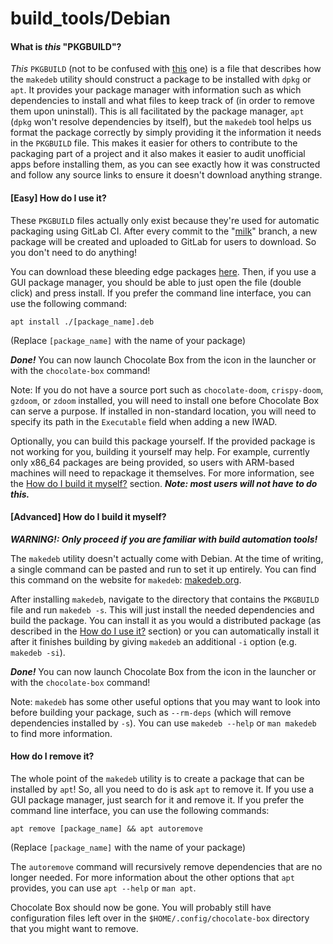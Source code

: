 # build_tools/Debian
#### What is *this* "PKGBUILD"?
*This* `PKGBUILD` (not to be confused with [this](build_tools/Arch/PKGBUILD) one) is a file that describes how the `makedeb` utility should construct a package to be installed with `dpkg` or `apt`.
It provides your package manager with information such as which dependencies to install and what files to keep track of (in order to remove them upon uninstall). This is all facilitated by the package manager, `apt` (`dpkg` won't resolve dependencies by itself), but the `makedeb` tool helps us format the package correctly by simply providing it the information it needs in the `PKGBUILD` file.
This makes it easier for others to contribute to the packaging part of a project and it also makes it easier to audit unofficial apps before installing them, as you can see exactly how it was constructed and follow any source links to ensure it doesn't download anything strange.

#### [Easy] How do I use it?
These `PKGBUILD` files actually only exist because they're used for automatic packaging using GitLab CI. After every commit to the "[milk](https://gitlab.com/nickgirga/chocolate-box/-/tree/milk)" branch, a new package will be created and uploaded to GitLab for users to download. So you don't need to do anything!

You can download these bleeding edge packages [here](https://gitlab.com/nickgirga/chocolate-box/-/pipelines). Then, if you use a GUI package manager, you should be able to just open the file (double click) and press install. If you prefer the command line interface, you can use the following command:

```
apt install ./[package_name].deb
```

(Replace `[package_name]` with the name of your package)

***Done!*** You can now launch Chocolate Box from the icon in the launcher or with the `chocolate-box` command!

Note: If you do not have a source port such as `chocolate-doom`, `crispy-doom`, `gzdoom`, or `zdoom` installed, you will need to install one before Chocolate Box can serve a purpose. If installed in non-standard location, you will need to specify its path in the `Executable` field when adding a new IWAD.

Optionally, you can build this package yourself. If the provided package is not working for you, building it yourself may help. For example, currently only x86_64 packages are being provided, so users with ARM-based machines will need to repackage it themselves. For more information, see the [How do I build it myself?](#advanced-how-do-i-build-it-myself) section. ***Note: most users will not have to do this.***

#### [Advanced] How do I build it myself?
***WARNING!: Only proceed if you are familiar with build automation tools!***

The `makedeb` utility doesn't actually come with Debian. At the time of writing, a single command can be pasted and run to set it up entirely. You can find this command on the website for `makedeb`: [makedeb.org](https://www.makedeb.org/).

After installing `makedeb`, navigate to the directory that contains the `PKGBUILD` file and run `makedeb -s`. This will just install the needed dependencies and build the package. You can install it as you would a distributed package (as described in the [How do I use it?](#easy-how-do-i-use-it) section) or you can automatically install it after it finishes building by giving `makedeb` an additional `-i` option (e.g. `makedeb -si`).

***Done!*** You can now launch Chocolate Box from the icon in the launcher or with the `chocolate-box` command!

Note: `makedeb` has some other useful options that you may want to look into before building your package, such as `--rm-deps` (which will remove dependencies installed by `-s`). You can use `makedeb --help` or `man makedeb` to find more information.

#### How do I remove it?
The whole point of the `makedeb` utility is to create a package that can be installed by `apt`! So, all you need to do is ask `apt` to remove it. If you use a GUI package manager, just search for it and remove it. If you prefer the command line interface, you can use the following commands:

```
apt remove [package_name] && apt autoremove
```

(Replace `[package_name]` with the name of your package)

The `autoremove` command will recursively remove dependencies that are no longer needed. For more information about the other options that `apt` provides, you can use `apt --help` or `man apt`.

Chocolate Box should now be gone. You will probably still have configuration files left over in the `$HOME/.config/chocolate-box` directory that you might want to remove.
